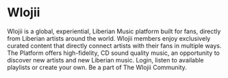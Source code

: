 # Wlojii
Wlojii is a global, experiential, Liberian Music platform built for fans, directly from Liberian artists around the world. Wlojii members enjoy exclusively curated content that directly connect artists with their fans in multiple ways. The Platform offers high-fidelity, CD sound quality music, an opportunity to discover new artists and new Liberian music. Login, listen to available playlists or create your own. Be a part of The Wlojii Community.
